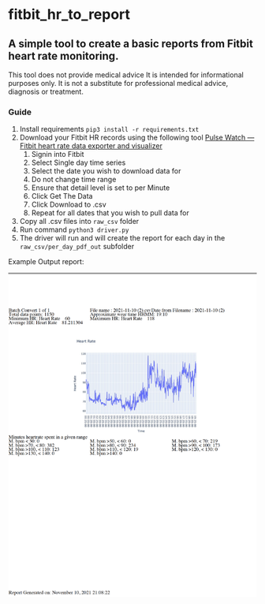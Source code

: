 #  fitbit_hr_to_report
## A simple tool to create a basic reports from Fitbit heart rate monitoring.

This tool does not provide medical advice It is intended for informational purposes only. It is not a substitute for professional medical advice, diagnosis or treatment.

### Guide

1. Install requirements `pip3 install -r requirements.txt`
2. Download your Fitbit HR records using the following tool [Pulse Watch — Fitbit heart rate data exporter and visualizer](https://iccir919.github.io/pulseWatch/public/)
	1. Signin into Fitbit
	2. Select Single day time series
	3. Select the date you wish to download data for
	4. Do not change time range
	5. Ensure that detail level is set to per Minute
	6. Click Get The Data 
	7. Click Download to .csv
	8. Repeat for all dates that you wish to pull data for 
3. Copy all .csv files into `raw_csv` folder
4. Run command `python3 driver.py`
5. The driver will run and will create the report for each day in the `raw_csv/per_day_pdf_out` subfolder

Example Output report:

![](sample_report_screenshot.png)

